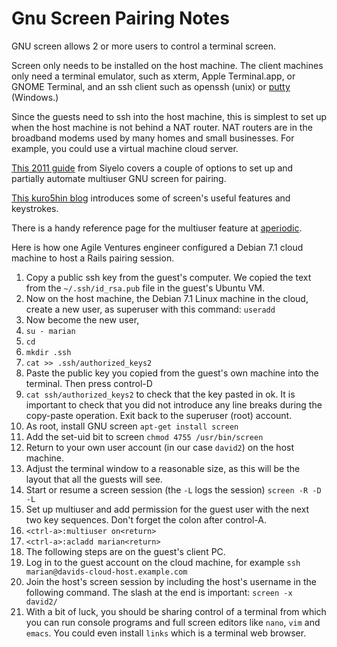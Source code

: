 # Gnu Screen Pairing Notes

GNU screen allows 2 or more users to control a terminal screen.

Screen only needs to be installed on the host machine. The client machines only need a terminal emulator, such as xterm, Apple Terminal.app, or GNOME Terminal, and an ssh client such as openssh (unix) or [putty](http://www.chiark.greenend.org.uk/~sgtatham/putty/) (Windows.)

Since the guests need to ssh into the host machine, this is simplest to set up when the host machine is not behind a NAT router. NAT routers are in the broadband modems used by many homes and small businesses. For example, you could use a virtual machine cloud server.

[This 2011 guide](http://blog.siyelo.com/remote-pair-programming-with-screen) from Siyelo covers a couple of options to set up and partially automate multiuser GNU screen for pairing.

[This kuro5hin blog](http://www.kuro5hin.org/story/2004/3/9/16838/14935) introduces some of screen's useful features and keystrokes.

There is a handy reference page for the multiuser feature at [aperiodic](http://aperiodic.net/screen/multiuser).

Here is how one Agile Ventures engineer configured a Debian 7.1 cloud machine to host a Rails pairing session.

1. Copy a public ssh key from the guest's computer. We copied the text from the  `~/.ssh/id_rsa.pub` file in the guest's Ubuntu VM.
2. Now on the host machine, the Debian 7.1 Linux machine in the cloud, create a new user, as superuser with this command: `useradd`
3. Now become the new user,
4. `su - marian`
5. `cd`
6. `mkdir .ssh`
7. `cat >> .ssh/authorized_keys2` 
8. Paste the public key you copied from the guest's own machine into the terminal. Then press control-D
9. `cat ssh/authorized_keys2` to check that the key pasted in ok. It is important to check that you did not introduce any line breaks during the copy-paste operation. Exit back to the superuser (root) account.
10. As root, install GNU screen `apt-get install screen`
11. Add the set-uid bit to screen `chmod 4755 /usr/bin/screen`
12. Return to your own user account (in our case `david2`) on the host machine.
13. Adjust the terminal window to a reasonable size, as this will be the layout that all the guests will see.
14. Start or resume a screen session (the `-L` logs the session)  `screen -R -D -L` 
15. Set up multiuser and add permission for the guest user with the next two key sequences. Don't forget the colon after control-A.
16. `<ctrl-a>:multiuser on<return>`
17. `<ctrl-a>:acladd marian<return>`
18. The following steps are on the guest's client PC.
19. Log in to the guest account on the cloud machine, for example `ssh marian@davids-cloud-host.example.com`
20. Join the host's screen session by including the host's username in the following command. The slash at the end is important: `screen -x david2/`
21. With a bit of luck, you should be sharing control of a terminal from which you can run console programs and full screen editors like `nano`, `vim` and `emacs`. You could even install `links` which is a terminal web browser.


